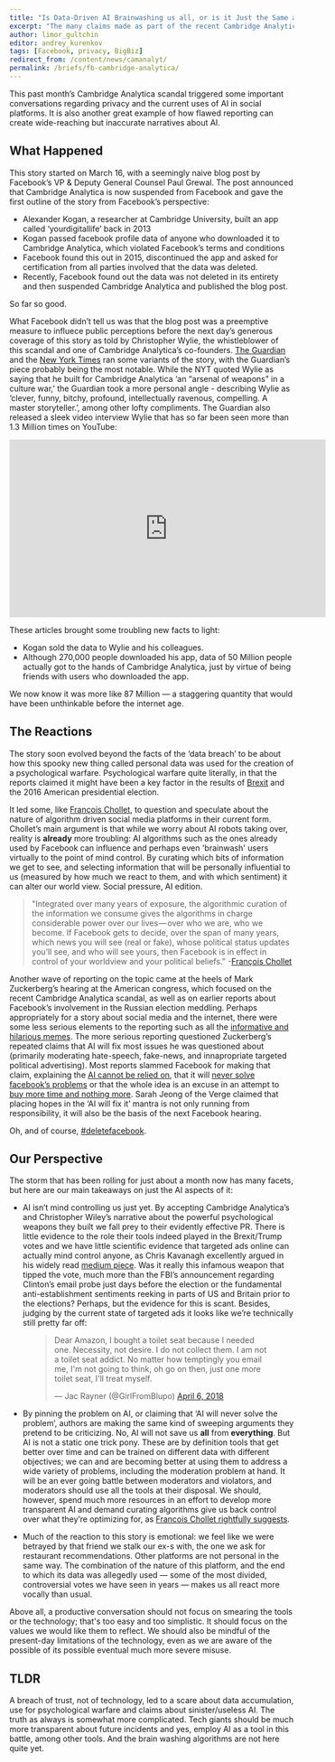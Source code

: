 ```yaml
---
title: "Is Data-Driven AI Brainwashing us all, or is it Just the Same as Good ol' Marketing?"
excerpt: "The many claims made as part of the recent Cambridge Analytica & Facebook scandal, reviewed"
author: limor_gultchin
editor: andrey_kurenkov
tags: [Facebook, privacy, BigBiz]
redirect_from: /content/news/camanalyt/
permalink: /briefs/fb-cambridge-analytica/
---
```

This past month’s Cambridge Analytica scandal triggered some important conversations regarding privacy and the current uses of AI in social platforms. It is also another great example of how flawed reporting can create wide-reaching but inaccurate narratives about AI. 

## What Happened
This story started on March 16, with a seemingly naive blog post by Facebook’s VP & Deputy General Counsel Paul Grewal. The post announced that Cambridge Analytica is now suspended from Facebook and gave the first outline of the story from Facebook’s perspective: 
* Alexander Kogan, a researcher at Cambridge University, built an app called ‘yourdigitallife’ back in 2013
* Kogan passed facebook profile data of anyone who downloaded it to Cambridge Analytica, which violated Facebook’s terms and conditions
* Facebook found this out in 2015, discontinued the app and asked for certification from all parties involved that the data was deleted. 
* Recently, Facebook found out the data was not deleted in its entirety and then suspended Cambridge Analytica and published the blog post.  

So far so good.

What Facebook didn’t tell us was that the blog post was a preemptive measure to influece public perceptions before the next day’s generous coverage of this story as told by Christopher Wylie, the whistleblower of this scandal and one of Cambridge Analytica’s co-founders. [The Guardian](https://www.theguardian.com/news/2018/mar/17/data-war-whistleblower-christopher-wylie-faceook-nix-bannon-trump) and the [New York Times](https://www.nytimes.com/2018/03/17/us/politics/cambridge-analytica-trump-campaign.html#) ran some variants of the story, with the Guardian’s piece probably being the most notable. While the NYT quoted Wylie as saying that he built for Cambridge Analytica ‘an “arsenal of weapons” in a culture war,’ the Guardian took a more personal angle - describing Wylie as ‘clever, funny, bitchy, profound, intellectually ravenous, compelling. A master storyteller.’, among other lofty compliments. The Guardian also released a sleek video interview Wylie that has so far been seen more than 1.3 Million times on YouTube:

<iframe width="560" height="315" src="https://www.youtube.com/embed/FXdYSQ6nu-M" frameborder="0" allow="autoplay; encrypted-media" allowfullscreen></iframe>

These articles brought some troubling new facts to light:
* Kogan sold the data to Wylie and his colleagues. 
* Although 270,000 people downloaded his app, data of 50 Million people actually got to the hands of Cambridge Analytica, just by virtue of being friends with users who downloaded the app. 

We now know it was more like 87 Million — a staggering quantity that would have been unthinkable before the internet age.


## The Reactions
The story soon evolved beyond the facts of the ‘data breach’ to be about how this spooky new thing called personal data was used for the creation of a psychological warfare. Psychological warfare quite literally, in that the reports claimed it might have been a key factor in the results of [Brexit](https://en.wikipedia.org/wiki/Brexit) and the 2016 American presidential election. 

It led some, like [François Chollet](https://medium.com/@francois.chollet/what-worries-me-about-ai-ed9df072b704), to question and speculate about the nature of algorithm driven social media platforms in their current form. Chollet’s main argument is that while we worry about AI robots taking over, reality is **already** more troubling: AI algorithms such as the ones already used by Facebook can influence and perhaps even 'brainwash' users virtually to the point of mind control. By curating which bits of information we get to see, and selecting information that will be personally influential to us (measured by how much we react to them, and with which sentiment) it can alter our world view. Social pressure, AI edition.

> "Integrated over many years of exposure, the algorithmic curation of the information we consume gives the algorithms in charge considerable power over our lives — over who we are, who we become. If Facebook gets to decide, over the span of many years, which news you will see (real or fake), whose political status updates you’ll see, and who will see yours, then Facebook is in effect in control of your worldview and your political beliefs." -[François Chollet](https://medium.com/@francois.chollet/what-worries-me-about-ai-ed9df072b704)

Another wave of reporting on the topic came at the heels of Mark Zuckerberg’s hearing at the American congress, which focused on the recent Cambridge Analytica scandal, as well as on earlier reports about Facebook’s involvement in the Russian election meddling. Perhaps appropriately for a story about social media and the internet, there were some less serious elements to the reporting such as all the [informative and hilarious memes](http://www.bbc.co.uk/news/newsbeat-43722444). The more serious reporting questioned Zuckerberg’s repeated claims that AI will fix most issues he was questioned about (primarily moderating hate-speech, fake-news, and innapropriate targeted political advertising). Most reports slammed Facebook for making that claim, explaining the [AI cannot be relied on](https://www.washingtonpost.com/news/the-switch/wp/2018/04/11/ai-will-solve-facebooks-most-vexing-problems-mark-zuckerberg-says-just-dont-ask-when-or-how/), that it will [never solve facebook’s problems](https://www.buzzfeed.com/daveyalba/mark-zuckerberg-artificial-intelligence-facebook-content-pro) or that the whole idea is an excuse in an attempt to [buy more time and nothing more](https://www.theverge.com/2018/4/13/17235042/facebook-mark-zuckerberg-ai-artificial-intelligence-excuse-congress-hearings). Sarah Jeong of the Verge claimed that placing hopes in the ‘AI will fix it’ mantra is not only running from responsibility, it will also be the basis of the next Facebook hearing.

Oh, and of course, [#deletefacebook](https://twitter.com/hashtag/deletefacebook).


## Our Perspective
The storm that has been rolling for just about a month now has many facets, but here are our main takeaways on just the AI aspects of it:

* AI isn’t mind controlling us just yet. By accepting Cambridge Analytica’s and Christopher Wiley’s narrative about the powerful psychological weapons they built we fall prey to their evidently effective PR. There is little evidence to the role their tools indeed played in the Brexit/Trump votes and we have little scientific evidence that targeted ads online can actually mind control anyone, as Chris Kavanagh excellently argued in his widely read [medium piece](https://medium.com/@CKava/why-almost-everything-reported-about-the-cambridge-analytica-facebook-hacking-controversy-is-db7f8af2d042). Was it really this infamous weapon that tipped the vote, much more than the FBI’s announcement regarding Clinton’s email probe just days before the election or the fundamental anti-establishment sentiments reeking in parts of US and Britain prior to the elections? Perhaps, but the evidence for this is scant. Besides, judging by the current state of targeted ads it looks like we’re technically still pretty far off:
<figure>
<blockquote class="twitter-tweet" data-lang="en"><p lang="en" dir="ltr">Dear Amazon, I bought a toilet seat because I needed one. Necessity, not desire. I do not collect them. I am not a toilet seat addict. No matter how temptingly you email me, I&#39;m not going to think, oh go on then, just one more toilet seat, I&#39;ll treat myself.</p>&mdash; Jac Rayner (@GirlFromBlupo) <a href="https://twitter.com/GirlFromBlupo/status/982156453396996096?ref_src=twsrc%5Etfw">April 6, 2018</a></blockquote>
<script async src="https://platform.twitter.com/widgets.js" charset="utf-8"></script>
</figure>

* By pinning the problem on AI, or claiming that ‘AI will never solve the problem’, authors are making the same kind of sweeping arguments they pretend to be criticizing. No, AI will not save us **all** from **everything**. But AI is not a static one trick pony. These are by definition tools that get better over time and can be trained on different data with different objectives; we can and are becoming better at using them to address a wide variety of problems, including the moderation problem at hand. It will be an ever going battle between moderators and violators, and moderators should use all the tools at their disposal. We should, however, spend much more resources in an effort to develop more transparent AI and demand curating algorithms give us back control over what they’re optimizing for, as [Francois Chollet rightfully suggests](https://medium.com/@francois.chollet/what-worries-me-about-ai-ed9df072b704).  

* Much of the reaction to this story is emotional: we feel like we were betrayed by that friend we stalk our ex-s with, the one we ask for restaurant recommendations. Other platforms are not personal in the same way. The combination of the nature of this platform, and the end to which its data was allegedly used — some of the most divided, controversial votes we have seen in years — makes us all react more vocally than usual.

Above all, a productive conversation should not focus on smearing the tools or the technology; that's too easy and too simplistic. It should focus on the values we would like them to reflect. We should also be mindful of the present-day limitations of the technology, even as we are aware of the possible of its possible eventual much more severe misuse.

## TLDR
A breach of trust, not of technology, led to a scare about data accumulation, use for psychological warfare and claims about sinister/useless AI. The truth as always is somewhat more complicated. Tech giants should be much more transparent about future incidents and yes, employ AI as a tool in this battle, among other tools. And the brain washing algorithms are not here quite yet.
